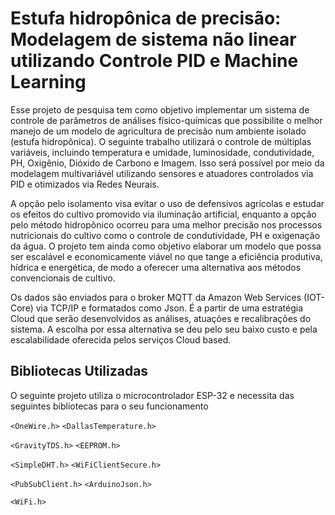 # Estufa hidropônica de precisão: Modelagem de sistema não linear utilizando Controle PID e Machine Learning 

Esse projeto de pesquisa tem como objetivo implementar um sistema de controle de parâmetros de análises físico-químicas que possibilite o melhor manejo de um modelo de agricultura de precisão num ambiente isolado (estufa hidropônica). O seguinte trabalho utilizará o controle de múltiplas variáveis, incluindo temperatura e umidade, luminosidade, condutividade, PH, Oxigênio, Dióxido de Carbono e Imagem. Isso será possível por meio da modelagem multivariável utilizando sensores e atuadores controlados via PID e otimizados via Redes Neurais. 

A opção pelo isolamento visa evitar o uso de defensivos agrícolas e estudar os efeitos do cultivo promovido via iluminação artificial, enquanto a opção pelo método hidropônico ocorreu para uma melhor precisão nos processos nutricionais do cultivo como o controle de condutividade, PH e oxigenação da água. O projeto tem ainda como objetivo elaborar um modelo que possa ser escalável e economicamente viável no que tange a eficiência produtiva, hídrica e energética, de modo a oferecer uma alternativa aos métodos convencionais de cultivo.

Os dados são enviados para o broker MQTT da Amazon Web Services (IOT-Core) via TCP/IP e formatados como Json. É a partir de uma estratégia Cloud que serão desenvolvidos as análises, atuações e recalibrações do sistema. A escolha por essa alternativa se deu pelo seu baixo custo e pela escalabilidade oferecida pelos serviços Cloud based.

## Bibliotecas Utilizadas

O seguinte projeto utiliza o microcontrolador ESP-32 e necessita das seguintes bibliotecas para o seu funcionamento

```<OneWire.h>``` ```<DallasTemperature.h>```

```<GravityTDS.h>``` ```<EEPROM.h>```

```<SimpleDHT.h>``` ```<WiFiClientSecure.h>```

```<PubSubClient.h>``` ```<ArduinoJson.h>```

```<WiFi.h>```
